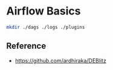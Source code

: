 # Airflow Basics

```bash
mkdir ./dags ./logs ./plugins
```

## Reference
- https://github.com/ardhiraka/DEBlitz
